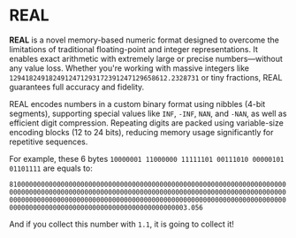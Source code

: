 # REAL
**REAL** is a novel memory-based numeric format designed to overcome the limitations of traditional floating-point and integer representations. It enables exact arithmetic with extremely large or precise numbers—without any value loss. Whether you're working with massive integers like `1294182491824912471293172391247129658612.2328731` or tiny fractions, REAL guarantees full accuracy and fidelity.

REAL encodes numbers in a custom binary format using nibbles (4-bit segments), supporting special values like `INF`, `-INF`, `NAN`, and `-NAN`, as well as efficient digit compression. Repeating digits are packed using variable-size encoding blocks (12 to 24 bits), reducing memory usage significantly for repetitive sequences.

For example, these 6 bytes `10000001 11000000 11111101 00111010 00000101 01101111` are equals to:

`810000000000000000000000000000000000000000000000000000000000000000000000000000000000000000000000000000000000000000000000000000000000000000000000000000000000000000000000000000000000000000000000000000000000000000000000000000000000000000000000000000000000003.056`

And if you collect this number with `1.1`, it is going to collect it!

